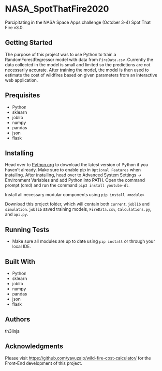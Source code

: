 # NASA_SpotThatFire2020
Parcipitating in the NASA Space Apps challenge (October 3-4) Spot That Fire v3.0.

## Getting Started
The purpose of this project was to use Python to train a RandomForestRegressor model with data from `FireData.csv.`Currently the data collected in the model is small and limited so the predictions are not necessarily accurate. After training the model, the model is then used to estimate the cost of wildfires based on given parameters from an interactive web application. 

## Prequisites
  * Python
  * sklearn
  * joblib
  * numpy
  * pandas
  * json
  * flask
  
## Installing
Head over to [Python.org](https://www.python.org/) to download the latest version of Python if you haven't already. Make sure to enable pip in  `Optional Features` when installing. After installing, head over to Advanced System Settings -> Environment Variables and add Python into PATH. Open the command prompt (cmd) and run the command `pip3 install youtube-dl`.

Install all necessary modular components using `pip install <module>`

Download this project folder, which will contain both `current.joblib` and `simulation.joblib` saved training models, `FireData.csv`, `Calculations.py`, and `api.py`. 

## Running Tests
 * Make sure all modules are up to date using `pip install` or through your local IDE.

## Built With
  * Python
  * sklearn
  * joblib
  * numpy
  * pandas
  * json
  * flask
  
## Authors
th3linja

## Acknowledgments
Please visit https://github.com/yavuzalp/wild-fire-cost-calculator/ for the Front-End development of this project.
